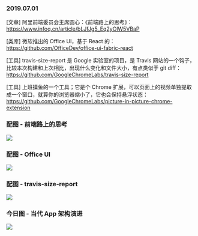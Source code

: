### 2019.07.01

[文章] 阿里前端委员会主席圆心：《前端路上的思考》：<https://www.infoq.cn/article/bLJfJg5_Eq2yOlW5VBaP>

[类库] 微软推出的 Office UI，基于 React 的：<https://github.com/OfficeDev/office-ui-fabric-react>

[工具] travis-size-report 是 Google 实验室的项目，是 Travis 网站的一个钩子，比较本次构建和上次相比，出现什么变化和文件大小，有点类似于 git diff：<https://github.com/GoogleChromeLabs/travis-size-report>

[工具] 上班摸鱼的一个工具；它是个 Chrome 扩展，可以页面上的视频单独提取成一个窗口，就算你的浏览器缩小了，它也会保持悬浮状态：<https://github.com/GoogleChromeLabs/picture-in-picture-chrome-extension>


### 配图 - 前端路上的思考
![](https://static001.infoq.cn/resource/image/4c/81/4c572bd1d4343085c16a595f81c58a81.png)

### 配图 - Office UI
![](https://user-images.githubusercontent.com/785361/50458071-45b58d00-0915-11e9-90c0-ad8789c99db5.png)

### 配图 - travis-size-report
![](https://user-images.githubusercontent.com/93594/55636656-3ae38180-57bb-11e9-9fad-e8cf0a262957.png)

### 今日图 - 当代 App 架构演进
![](http://qn.40zhe.com/16bab4947466f068)
